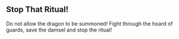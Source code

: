 ## Stop That Ritual!

Do not allow the dragon to be summoned! Fight through the hoard of guards, save the damsel and stop the ritual!